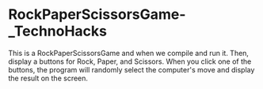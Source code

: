 # RockPaperScissorsGame-_TechnoHacks
This is a RockPaperScissorsGame and when we compile and run it. Then, display a buttons for Rock, Paper, and Scissors. When you click one of the buttons, the program will randomly select the computer's move and display the result on the screen.
